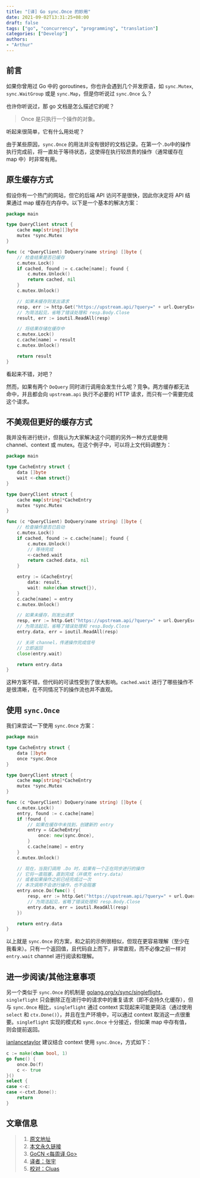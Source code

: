 ```yaml
---
title: "[译] Go sync.Once 的妙用"
date: 2021-09-02T13:31:25+08:00
draft: false
tags: ["go", "concurrency", "programming", "translation"]
categories: ["Develop"]
authors:
- "Arthur"
---
```


## 前言

如果你曾用过 Go 中的 goroutines，你也许会遇到几个并发原语，如 `sync.Mutex`, `sync.WaitGroup` 或是 `sync.Map`，但是你听说过 `sync.Once` 么？

也许你听说过，那 go 文档是怎么描述它的呢？

> Once 是只执行一个操作的对象。 

听起来很简单，它有什么用处呢？

由于某些原因，`sync.Once` 的用法并没有很好的文档记录。在第一个`.Do`中的操作执行完成前，将一直处于等待状态，这使得在执行较昂贵的操作（通常缓存在 map 中）时非常有用。

## 原生缓存方式

假设你有一个热门的网站，但它的后端 API 访问不是很快，因此你决定将 API 结果通过 map 缓存在内存中。以下是一个基本的解决方案：

```go
package main

type QueryClient struct {
    cache map[string][]byte
    mutex *sync.Mutex
}

func (c *QueryClient) DoQuery(name string) []byte {
    // 检查结果是否已缓存
    c.mutex.Lock()
    if cached, found := c.cache[name]; found {
        c.mutex.Unlock()
        return cached, nil
    }
    c.mutex.Unlock()

    // 如果未缓存则发出请求
    resp, err := http.Get("https://upstream.api/?query=" + url.QueryEscape(name))
    // 为简洁起见，省略了错误处理和 resp.Body.Close
    result, err := ioutil.ReadAll(resp)

    // 将结果存储在缓存中
    c.mutex.Lock()
    c.cache[name] = result
    c.mutex.Unlock()

    return result
}
```

看起来不错，对吧？

然而，如果有两个 `DoQuery` 同时进行调用会发生什么呢？竞争。两方缓存都无法命中，并且都会向 `upstream.api` 执行不必要的 HTTP 请求，而只有一个需要完成这个请求。

## 不美观但更好的缓存方式

我并没有进行统计，但我认为大家解决这个问题的另外一种方式是使用 channel、context 或 mutex。在这个例子中，可以将上文代码调整为：

```go
package main

type CacheEntry struct {
    data []byte
    wait <-chan struct{}
}

type QueryClient struct {
    cache map[string]*CacheEntry
    mutex *sync.Mutex
}

func (c *QueryClient) DoQuery(name string) []byte {
    // 检查操作是否已启动
    c.mutex.Lock()
    if cached, found := c.cache[name]; found {
        c.mutex.Unlock()
        // 等待完成
        <-cached.wait
        return cached.data, nil
    }

    entry := &CacheEntry{
        data: result,
        wait: make(chan struct{}),
    }
    c.cache[name] = entry
    c.mutex.Unlock()

    // 如果未缓存，则发出请求
    resp, err := http.Get("https://upstream.api/?query=" + url.QueryEscape(name))
    // 为简洁起见，省略了错误处理和 resp.Body.Close
    entry.data, err = ioutil.ReadAll(resp)

    // 关闭 channel，传递操作完成信号
    // 立即返回
    close(entry.wait)

    return entry.data
}
```

这种方案不错，但代码的可读性受到了很大影响。`cached.wait` 进行了哪些操作不是很清晰，在不同情况下的操作流也并不直观。

## 使用 `sync.Once`

我们来尝试一下使用 `sync.Once` 方案： 

```go
package main

type CacheEntry struct {
    data []byte
    once *sync.Once
}

type QueryClient struct {
    cache map[string]*CacheEntry
    mutex *sync.Mutex
}

func (c *QueryClient) DoQuery(name string) []byte {
    c.mutex.Lock()
    entry, found := c.cache[name]
    if !found {
        // 如果在缓存中未找到，创建新的 entry
        entry = &CacheEntry{
            once: new(sync.Once),
        }
        c.cache[name] = entry
    }
    c.mutex.Unlock()

    // 现在，当我们调用 .Do 时，如果有一个正在同步进行的操作
    // 它将一直阻塞，直到完成（并填充 entry.data）
    // 或者如果操作之前已经完成过一次
    // 本次调用不会进行操作，也不会阻塞
    entry.once.Do(func() {
        resp, err := http.Get("https://upstream.api/?query=" + url.QueryEscape(name))
        // 为简洁起见，省略了错误处理和 resp.Body.Close
        entry.data, err = ioutil.ReadAll(resp)
    })

    return entry.data
}
```

以上就是 `sync.Once` 的方案，和之前的示例很相似，但现在更容易理解（至少在我看来）。只有一个返回值，且代码自上而下，非常直观，而不必像之前一样对 `entry.wait` channel 进行阅读和理解。

## 进一步阅读/其他注意事项

另一个类似于 `sync.Once` 的机制是 [golang.org/x/sync/singleflight](https://pkg.go.dev/golang.org/x/sync/singleflight)。`singleflight` 只会删除正在进行中的请求中的重复请求（即不会持久化缓存），但与 `sync.Once` 相比，`singleflight` 通过 context 实现起来可能更简洁（通过使用 `select` 和 `ctx.Done()`），并且在生产环境中，可以通过 context 取消这一点很重要。`singleflight` 实现的模式和 `sync.Once` 十分接近，但如果 map 中存有值，则会提前返回。

[ianlancetaylor](https://github.com/golang/go/issues/25312#issuecomment-387800105) 建议结合 context 使用 `sync.Once`，方式如下：

```go
c := make(chan bool, 1)
go func() {
    once.Do(f)
    c <- true
}()
select {
case <-c:
case <-ctxt.Done():
    return
}
```

## 文章信息

> 1. [原文地址](https://blog.chuie.io/posts/synconce/)
> 2. [本文永久链接](https://github.com/gocn/translator/blob/master/2021/w34_the_underutilized_usefulness_of_sync_Once.md)
> 3. [GoCN <每周译 Go>](https://github.com/gocn/translator)
> 4. [译者：张宇](https://github.com/pseudoyu) 
> 5. [校对：Cluas](https://github.com/Cluas) 